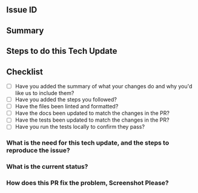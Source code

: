 ## Issue ID

## Summary

## Steps to do this Tech Update

## Checklist

- [ ] Have you added the summary of what your changes do and why you'd like us to include them?
- [ ] Have you added the steps you followed?
- [ ] Have the files been linted and formatted?
- [ ] Have the docs been updated to match the changes in the PR?
- [ ] Have the tests been updated to match the changes in the PR?
- [ ] Have you run the tests locally to confirm they pass?

### What is the need for this tech update, and the steps to reproduce the issue?

### What is the current status?

### How does this PR fix the problem, Screenshot Please?